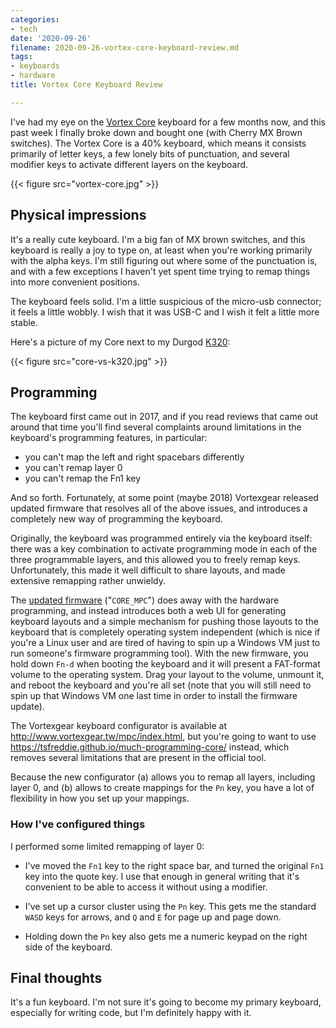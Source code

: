 ```yaml
---
categories:
- tech
date: '2020-09-26'
filename: 2020-09-26-vortex-core-keyboard-review.md
tags:
- keyboards
- hardware
title: Vortex Core Keyboard Review

---
```


I've had my eye on the [Vortex Core][] keyboard for a few months now, and this
past week I finally broke down and bought one (with Cherry MX Brown switches).
The Vortex Core is a 40% keyboard, which means it consists primarily of letter
keys, a few lonely bits of punctuation, and several modifier keys to activate
different layers on the keyboard.

{{< figure src="vortex-core.jpg" >}}

## Physical impressions

It's a really cute keyboard. I'm a big fan of MX brown switches, and this
keyboard is really a joy to type on, at least when you're working primarily
with the alpha keys. I'm still figuring out where some of the punctuation
is, and with a few exceptions I haven't yet spent time trying to remap
things into more convenient positions.

The keyboard feels solid. I'm a little suspicious of the micro-usb
connector; it feels a little wobbly. I wish that it was USB-C and I wish it
felt a little more stable.

Here's a picture of my Core next to my Durgod [K320][]:

{{< figure src="core-vs-k320.jpg" >}}

[k320]: https://www.amazon.com/DURGOD-Mechanical-Interface-Tenkeyless-Anti-Ghosting/dp/B078H3WPHM

## Programming

The keyboard first came out in 2017, and if you read reviews that came out
around that time you'll find several complaints around limitations in the
keyboard's programming features, in particular:

- you can't map the left and right spacebars differently
- you can't remap layer 0
- you can't remap the Fn1 key

And so forth. Fortunately, at some point (maybe 2018) Vortexgear released
updated firmware that resolves all of the above issues, and introduces a
completely new way of programming the keyboard.

Originally, the keyboard was programmed entirely via the keyboard itself: there
was a key combination to activate programming mode in each of the three
programmable layers, and this allowed you to freely remap keys. Unfortunately,
this made it well difficult to share layouts, and made extensive remapping
rather unwieldy.

The [updated firmware][] ("`CORE_MPC`") does away with the hardware
programming, and instead introduces both a web UI for generating keyboard
layouts and a simple mechanism for pushing those layouts to the keyboard that
is completely operating system independent (which is nice if you're a Linux
user and are tired of having to spin up a Windows VM just to run someone's
firmware programming tool). With the new firmware, you hold down `Fn-d` when
booting the keyboard and it will present a FAT-format volume to the operating
system. Drag your layout to the volume, unmount it, and reboot the keyboard and
you're all set (note that you will still need to spin up that Windows VM
one last time in order to install the firmware update).

The Vortexgear keyboard configurator is available at
<http://www.vortexgear.tw/mpc/index.html>, but you're going to want to use
<https://tsfreddie.github.io/much-programming-core/> instead, which removes
several limitations that are present in the official tool.

Because the new configurator (a) allows you to remap all layers, including
layer 0, and (b) allows to create mappings for the `Pn` key, you have a lot
of flexibility in how you set up your mappings.

[updated firmware]: http://www.vortexgear.tw/db/upload/webdata4/6vortex_201861271445393.exe
[vortex core]: http://www.vortexgear.tw/vortex2_2.asp?kind=47&kind2=224&kind3=&kind4=1033

### How I've configured things

I performed some limited remapping of layer 0:

- I've moved the `Fn1` key to the right space bar, and turned the original
  `Fn1` key into the quote key. I use that enough in general writing that
  it's convenient to be able to access it without using a modifier.

- I've set up a cursor cluster using the `Pn` key. This gets me the
  standard `WASD` keys for arrows, and `Q` and `E` for page up and page
  down.

- Holding down the `Pn` key also gets me a numeric keypad on the right side
  of the keyboard.

## Final thoughts

It's a fun keyboard. I'm not sure it's going to become my primary keyboard,
especially for writing code, but I'm definitely happy with it.
